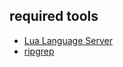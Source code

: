 ## required tools

- [Lua Language Server](https://luals.github.io)
- [ripgrep](https://github.com/BurntSushi/ripgrep#installation)
